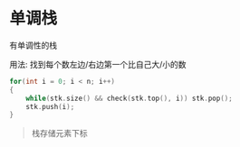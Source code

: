# 单调栈

有单调性的栈

用法: 找到每个数左边/右边第一个比自己大/小的数

```C++
for(int i = 0; i < n; i++)
{
    while(stk.size() && check(stk.top(), i)) stk.pop();
    stk.push(i);
}
```

> 栈存储元素下标

